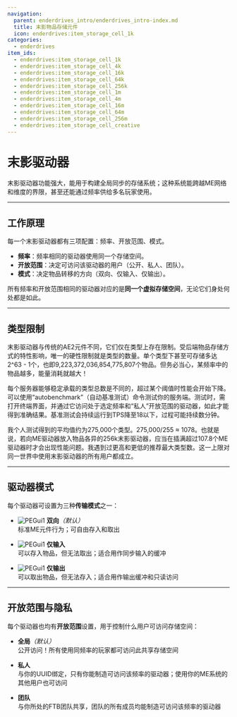 ```yaml
---
navigation:
  parent: enderdrives_intro/enderdrives_intro-index.md
  title: 末影物品存储元件
  icon: enderdrives:item_storage_cell_1k
categories:
  - enderdrives
item_ids:
  - enderdrives:item_storage_cell_1k
  - enderdrives:item_storage_cell_4k
  - enderdrives:item_storage_cell_16k
  - enderdrives:item_storage_cell_64k
  - enderdrives:item_storage_cell_256k
  - enderdrives:item_storage_cell_1m
  - enderdrives:item_storage_cell_4m
  - enderdrives:item_storage_cell_16m
  - enderdrives:item_storage_cell_64m
  - enderdrives:item_storage_cell_256m
  - enderdrives:item_storage_cell_creative
---
```


# 末影驱动器

末影驱动器功能强大，能用于构建全局同步的存储系统；这种系统能跨越ME网络和维度的界限，甚至还能通过频率供给多名玩家使用。

<Row gap="10">
  <Column>
    <ItemImage id="enderdrives:item_storage_cell_1k" />
  </Column>
  <Column>
    <ItemLink id="enderdrives:item_storage_cell_1k" />
  </Column>
</Row>

<Row gap="10">
  <Column>
    <ItemImage id="enderdrives:item_storage_cell_4k" />
  </Column>
  <Column>
    <ItemLink id="enderdrives:item_storage_cell_4k" />
  </Column>
</Row>

<Row gap="10">
  <Column>
    <ItemImage id="enderdrives:item_storage_cell_16k" />
  </Column>
  <Column>
    <ItemLink id="enderdrives:item_storage_cell_16k" />
  </Column>
</Row>

<Row gap="10">
  <Column>
    <ItemImage id="enderdrives:item_storage_cell_64k" />
  </Column>
  <Column>
    <ItemLink id="enderdrives:item_storage_cell_64k" />
  </Column>
</Row>

<Row gap="10">
  <Column>
    <ItemImage id="enderdrives:item_storage_cell_256k" />
  </Column>
  <Column>
    <ItemLink id="enderdrives:item_storage_cell_256k" />
  </Column>
</Row>

<Row gap="10">
  <Column>
    <ItemImage id="enderdrives:item_storage_cell_1m" />
  </Column>
  <Column>
    <ItemLink id="enderdrives:item_storage_cell_1m" />
  </Column>
</Row>

<Row gap="10">
  <Column>
    <ItemImage id="enderdrives:item_storage_cell_4m" />
  </Column>
  <Column>
    <ItemLink id="enderdrives:item_storage_cell_4m" />
  </Column>
</Row>

<Row gap="10">
  <Column>
    <ItemImage id="enderdrives:item_storage_cell_16m" />
  </Column>
  <Column>
    <ItemLink id="enderdrives:item_storage_cell_16m" />
  </Column>
</Row>

<Row gap="10">
  <Column>
    <ItemImage id="enderdrives:item_storage_cell_64m" />
  </Column>
  <Column>
    <ItemLink id="enderdrives:item_storage_cell_64m" />
  </Column>
</Row>

<Row gap="10">
  <Column>
    <ItemImage id="enderdrives:item_storage_cell_256m" />
  </Column>
  <Column>
    <ItemLink id="enderdrives:item_storage_cell_256m" />
  </Column>
</Row>

---

## 工作原理
每一个末影驱动器都有三项配置：频率、开放范围、模式。
- **频率**：频率相同的驱动器使用同一个存储空间。
- **开放范围**：决定可访问该驱动器的用户（公开、私人、团队）。
- **模式**：决定物品转移的方向（双向、仅输入、仅输出）。

所有频率和开放范围相同的驱动器对应的是**同一个虚拟存储空间**，无论它们身处何处都是如此。

---

## 类型限制

末影驱动器与传统的AE2元件不同，它们仅在类型上存在限制。受后端物品存储方式的特性影响，唯一的硬性限制就是类型的数量。单个类型下甚至可存储多达2^63 - 1个，也即9,223,372,036,854,775,807个物品。但务必当心，某频率中的物品越多，能量消耗就越大！

每个服务器能够稳定承载的类型总数是不同的，超过某个阈值时性能会开始下降。可以使用“autobenchmark”（自动基准测试）命令测试你的服务端。测试时，需打开终端界面，并通过它访问处于选定频率和“私人”开放范围的驱动器，如此才能得到准确结果。基准测试会持续运行到TPS降至18以下，过程可能持续数分钟。

我个人测试得到的平均值约为275,000个类型。275,000/255 ≈ 1078。也就是说，若向ME驱动器放入物品各异的256k末影驱动器，应当在插满超过107.8个ME驱动器时才会出现性能问题。我遇到过更高和更低的推荐最大类型数。这一上限对同一世界中使用末影驱动器的所有用户都成立。

---

## 驱动器模式

每个驱动器可设置为三种**传输模式**之一：

- ![PEGui1](../pic/transport_bidirectional_alt.png) **双向**_（默认）_  
  标准ME元件行为；可自由存入和取出


- ![PEGui1](../pic/transport_input_alt.png) **仅输入**  
  可以存入物品，但无法取出；适合用作同步输入的缓冲


- ![PEGui1](../pic/transport_output_alt.png) **仅输出**  
  可以取出物品，但无法存入；适合用作输出缓冲和只读访问

---

## 开放范围与隐私

每个驱动器也均有**开放范围**设置，用于控制什么用户可访问存储空间：

- **全局**_（默认）_  
  公开访问！所有使用同频率的玩家都可访问此共享存储空间


- **私人**  
  与你的UUID绑定，只有你能制造可访问该频率的驱动器；使用你的ME系统的其他用户也可访问


- **团队**  
  与你所处的FTB团队共享，团队的所有成员均能制造可访问该频率的驱动器

